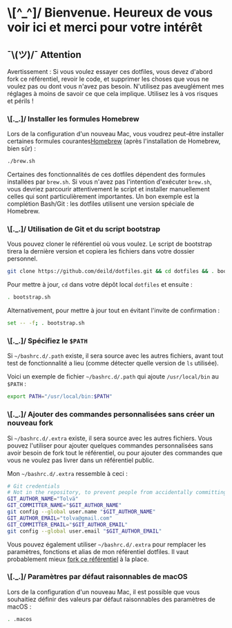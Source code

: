 # \\[^_^]/ Bienvenue. Heureux de vous voir ici et merci pour votre intérêt

## ¯\\(ツ)/¯ Attention

Avertissement : Si vous voulez essayer ces dotfiles, vous devez d'abord fork ce référentiel, revoir le code, et supprimer les choses que vous ne voulez pas ou dont vous n'avez pas besoin. N'utilisez pas aveuglément mes réglages à moins de savoir ce que cela implique. Utilisez les à vos risques et périls !

### \\[._.]/ Installer les formules Homebrew

Lors de la configuration d'un nouveau Mac, vous voudrez peut-être installer certaines formules courantes[Homebrew](https://brew.sh/) (après l'installation de Homebrew, bien sûr) :

```bash
./brew.sh
```

Certaines des fonctionnalités de ces dotfiles dépendent des formules installées par `brew.sh`. Si vous n'avez pas l'intention d'exécuter `brew.sh`, vous devriez parcourir attentivement le script et installer manuellement celles qui sont particulièrement importantes. Un bon exemple est la complétion Bash/Git : les dotfiles utilisent une version spéciale de Homebrew.

### \\[._.]/ Utilisation de Git et du script bootstrap

Vous pouvez cloner le référentiel où vous voulez. Le script de bootstrap tirera la dernière version et copiera les fichiers dans votre dossier personnel.

```bash
git clone https://github.com/deild/dotfiles.git && cd dotfiles && . bootstrap.sh
```

Pour mettre à jour, `cd` dans votre dépôt local `dotfiles` et ensuite :

```bash
. bootstrap.sh
```

Alternativement, pour mettre à jour tout en évitant l'invite de confirmation :

```bash
set -- -f; . bootstrap.sh
```

### \\[._.]/ Spécifiez le `$PATH`

Si `~/bashrc.d/.path` existe, il sera source avec les autres fichiers, avant tout test de fonctionnalité a lieu (comme détecter quelle version de `ls` utilisée).

Voici un exemple de fichier `~/bashrc.d/.path` qui ajoute `/usr/local/bin` au `$PATH` :

```bash
export PATH="/usr/local/bin:$PATH"
```

### \\[._.]/ Ajouter des commandes personnalisées sans créer un nouveau fork

Si `~/bashrc.d/.extra` existe, il sera source avec les autres fichiers. Vous pouvez l'utiliser pour ajouter quelques commandes personnalisées sans avoir besoin de fork tout le référentiel, ou pour ajouter des commandes que vous ne voulez pas livrer dans un référentiel public.

Mon `~/bashrc.d/.extra` ressemble à ceci :

```bash
# Git credentials
# Not in the repository, to prevent people from accidentally committing under my name
GIT_AUTHOR_NAME="Tolvä"
GIT_COMMITTER_NAME="$GIT_AUTHOR_NAME"
git config --global user.name "$GIT_AUTHOR_NAME"
GIT_AUTHOR_EMAIL="tolva@gmail.com"
GIT_COMMITTER_EMAIL="$GIT_AUTHOR_EMAIL"
git config --global user.email "$GIT_AUTHOR_EMAIL"
```

Vous pouvez également utiliser `~/bashrc.d/.extra` pour remplacer les paramètres, fonctions et alias de mon référentiel dotfiles. Il vaut probablement mieux [fork ce référentiel](https://github.com/deild/dotfiles/fork) à la place.

### \\[._.]/ Paramètres par défaut raisonnables de macOS

Lors de la configuration d'un nouveau Mac, il est possible que vous souhaitiez définir des valeurs par défaut raisonnables des paramètres de macOS :

```bash
. .macos
```
